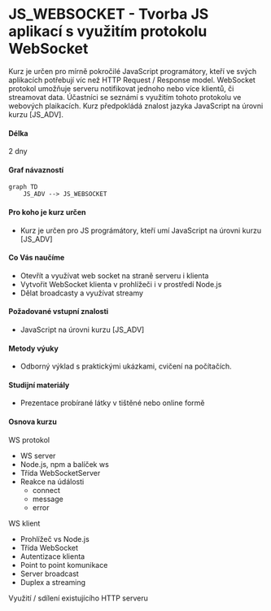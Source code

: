 # JS_WEBSOCKET - Tvorba JS aplikací s využitím protokolu WebSocket

Kurz je určen pro mírně pokročilé JavaScript programátory, kteří ve svých aplikacích potřebují víc než HTTP Request / Response model. WebSocket protokol umožňuje serveru notifikovat jednoho nebo více klientů, či streamovat data. Účastníci se seznámí s využitím tohoto protokolu ve webových plaikacích. Kurz předpokládá znalost jazyka JavaScript na úrovni kurzu [JS_ADV].

#### Délka

2 dny

#### Graf návazností

```mermaid
graph TD
    JS_ADV --> JS_WEBSOCKET
```

#### Pro koho je kurz určen

- Kurz je určen pro JS prográmátory, kteří umí JavaScript na úrovni kurzu [JS_ADV]

#### Co Vás naučíme

- Otevřít a využívat web socket na straně serveru i klienta
- Vytvořit WebSocket klienta v prohlížeči i v prostředí Node.js
- Dělat broadcasty a využívat streamy

#### Požadované vstupní znalosti

- JavaScript na úrovni kurzu [JS_ADV]

#### Metody výuky

- Odborný výklad s praktickými ukázkami, cvičení na počítačích.

#### Studijní materiály

- Prezentace probírané látky v tištěné nebo online formě

#### Osnova kurzu

WS protokol

- WS server
- Node.js, npm a balíček ws
- Třída WebSocketServer
- Reakce na údálosti
  - connect
  - message
  - error

WS klient

- Prohlížeč vs Node.js
- Třída WebSocket
- Autentizace klienta
- Point to point komunikace
- Server broadcast
- Duplex a streaming

Využití / sdílení existujícího HTTP serveru